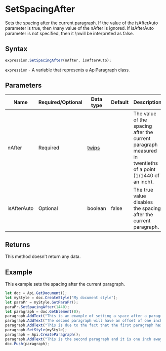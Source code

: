 # SetSpacingAfter

Sets the spacing after the current paragraph. If the value of the isAfterAuto parameter is true, then \nany value of the nAfter is ignored. If isAfterAuto parameter is not specified, then it \nwill be interpreted as false.

## Syntax

```javascript
expression.SetSpacingAfter(nAfter, isAfterAuto);
```

`expression` - A variable that represents a [ApiParagraph](../ApiParagraph.md) class.

## Parameters

| **Name** | **Required/Optional** | **Data type** | **Default** | **Description** |
| ------------- | ------------- | ------------- | ------------- | ------------- |
| nAfter | Required | [twips](../../Enumeration/twips.md) |  | The value of the spacing after the current paragraph measured in twentieths of a point (1/1440 of an inch). |
| isAfterAuto | Optional | boolean | false | The true value disables the spacing after the current paragraph. |

## Returns

This method doesn't return any data.

## Example

This example sets the spacing after the current paragraph.

```javascript editor-docx
let doc = Api.GetDocument();
let myStyle = doc.CreateStyle("My document style");
let paraPr = myStyle.GetParaPr();
paraPr.SetSpacingAfter(1440);
let paragraph = doc.GetElement(0);
paragraph.AddText("This is an example of setting a space after a paragraph. ");
paragraph.AddText("The second paragraph will have an offset of one inch from the top. ");
paragraph.AddText("This is due to the fact that the first paragraph has this offset enabled.");
paragraph.SetStyle(myStyle);
paragraph = Api.CreateParagraph();
paragraph.AddText("This is the second paragraph and it is one inch away from the first paragraph.");
doc.Push(paragraph);
```
